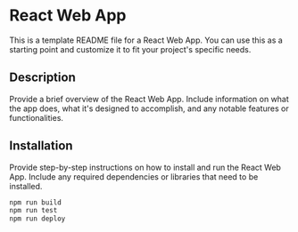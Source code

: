 # React Web App

This is a template README file for a React Web App. You can use this as a starting point and customize it to fit your project's specific needs.

## Description

Provide a brief overview of the React Web App. Include information on what the app does, what it's designed to accomplish, and any notable features or functionalities.

## Installation

Provide step-by-step instructions on how to install and run the React Web App. Include any required dependencies or libraries that need to be installed.

```bash
npm run build
npm run test
npm run deploy
```


